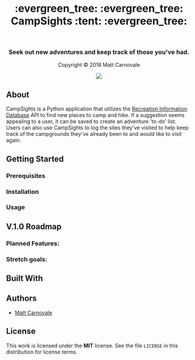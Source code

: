 <h1 align="center">
 :evergreen_tree: :evergreen_tree: CampSights :tent: :evergreen_tree:<br /> <br />
    <h3 align="center">
      Seek out new adventures and keep track of those you've had.
    </h3>
   <p align="center">
    Copyright &copy; 2018 Matt Carnovale
  </p>
  <p align="center">
    <a href="https://opensource.org/licenses/MIT"><img src="https://img.shields.io/github/license/mashape/apistatus.svg"></a>
  </p>
</h1>



## About

CampSights is a Python application that utilizes the <a href="https://ridb.recreation.gov/">Recreation Information Database</a> API to find new places to camp and hike. If a suggestion seems appealing to a user, it can be saved to create an adventure 'to-do' list. Users can also use CampSights to log the sites they've visited to help keep track of the campgrounds they've already been to and would like to visit again.

## Getting Started

### Prerequisites

### Installation 

### Usage

## V.1.0 Roadmap

### Planned Features:

### Stretch goals:

## Built With

## Authors
* <a href="https://github.com/mattCarnovale">Matt Carnovale</a>

## License
This work is licensed under the **MIT** license. See
the file `LICENSE` in this distribution for license terms.


